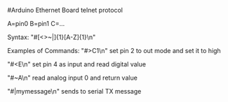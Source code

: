 #Arduino Ethernet Board telnet protocol

A=pin0
B=pin1
C=...

Syntax:
"#[\<\>\~\|]{1}[A-Z]{1}\n"

Examples of Commands:
"#>C1\n"
set pin 2 to out mode and set it to high

"#<E\n"
set pin 4 as input and read digital value
		
"#~A\n"
read analog input 0 and return value 

"#|mymessage\n"
sends to serial TX message 

